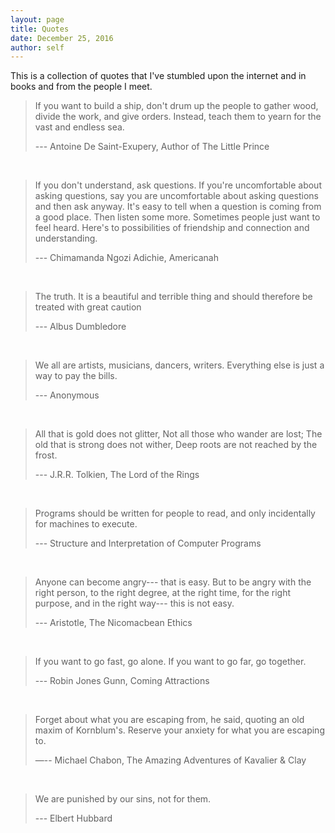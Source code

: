 ```yaml
---
layout: page
title: Quotes
date: December 25, 2016
author: self
---
```


This is a collection of quotes that I've stumbled upon the internet and in books and from the people I meet.

> If you want to build a ship,
> don't drum up the people to gather wood,
> divide the work, and give orders.
> Instead, teach them to yearn for the vast and endless sea.
>
> --- Antoine De Saint-Exupery, Author of The Little Prince

<br/>

>If you don't understand, ask questions. If you're uncomfortable about asking questions, say you are uncomfortable about asking questions and then ask anyway. It's easy to tell when a question is coming from a good place. Then listen some more. Sometimes people just want to feel heard. Here's to possibilities of friendship and connection and understanding.
>
> ---  Chimamanda Ngozi Adichie, Americanah

<br/>

> The truth. It is a beautiful and terrible thing and should therefore be treated with great caution
>
> --- Albus Dumbledore

<br/>

> We all are artists, musicians, dancers, writers.
> Everything else is just a way to pay the bills.
>
> --- Anonymous

<br/>

> All that is gold does not glitter,
> Not all those who wander are lost;
> The old that is strong does not wither,
> Deep roots are not reached by the frost.
>
> --- J.R.R. Tolkien, The Lord of the Rings

<br/>

> Programs should be written for people to read, and only incidentally for machines to execute.
>
> --- Structure and Interpretation of Computer Programs


<br/>

> Anyone can become angry--- that is easy. But to be angry with the
> right person, to the right degree, at the right time, for the right
> purpose, and in the right way--- this is not easy.
>
> --- Aristotle, The Nicomacbean Ethics

<br/>

> If you want to go fast, go alone. If you want to go far, go together.
>
> --- Robin Jones Gunn, Coming Attractions

<br/>

> Forget about what you are escaping from, he said, quoting an old
> maxim of Kornblum's. Reserve your anxiety for what you are escaping
> to.
>
> ―-- Michael Chabon, The Amazing Adventures of Kavalier & Clay

<br/>

> We are punished by our sins, not for them.
>
> --- Elbert Hubbard
